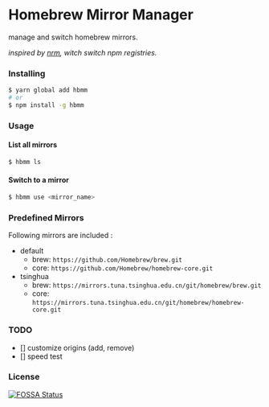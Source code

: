Homebrew Mirror Manager
===

manage and switch homebrew mirrors.

_inspired by [nrm](https://github.com/Pana/nrm), witch switch npm registries._

### Installing

```sh
$ yarn global add hbmm
# or
$ npm install -g hbmm
```

### Usage

#### List all mirrors

```sh
$ hbmm ls
```

#### Switch to a mirror

```sh
$ hbmm use <mirror_name>
```

### Predefined Mirrors

Following mirrors are included :

- default
    - brew: `https://github.com/Homebrew/brew.git`
    - core: `https://github.com/Homebrew/homebrew-core.git`
- tsinghua
    - brew: `https://mirrors.tuna.tsinghua.edu.cn/git/homebrew/brew.git`
    - core: `https://mirrors.tuna.tsinghua.edu.cn/git/homebrew/homebrew-core.git`

### TODO

- [] customize origins (add, remove)
- [] speed test


### License

[![FOSSA Status](https://app.fossa.io/api/projects/custom%2B7035%2Fgithub.com%2Fwayou%2Fhbmm.svg?type=large)](https://app.fossa.io/projects/custom%2B7035%2Fgithub.com%2Fwayou%2Fhbmm?ref=badge_large)



